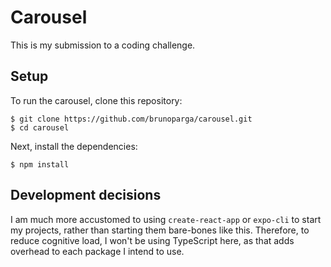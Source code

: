 # Carousel

This is my submission to a coding challenge.

## Setup

To run the carousel, clone this repository:

```
$ git clone https://github.com/brunoparga/carousel.git
$ cd carousel
```

Next, install the dependencies:

```
$ npm install
```

## Development decisions

I am much more accustomed to using `create-react-app` or `expo-cli` to start my projects, rather than starting them bare-bones like this. Therefore, to reduce cognitive load, I won't be using TypeScript here, as that adds overhead to each package I intend to use.